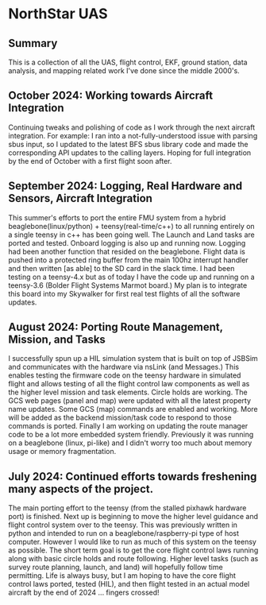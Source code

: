 # NorthStar UAS

## Summary

This is a collection of all the UAS, flight control, EKF, ground station, data analysis, and mapping related work I've done since the middle 2000's.

## October 2024: Working towards Aircraft Integration

Continuing tweaks and polishing of code as I work through the next aircraft integration.  For example: I ran into a not-fully-understood issue with parsing sbus input, so I updated to the latest BFS sbus library code and made the corresponding API updates to the calling layers. Hoping for full integration by the end of October with a first flight soon after.

## September 2024: Logging, Real Hardware and Sensors, Aircraft Integration

This summer's efforts to port the entire FMU system from a hybrid beaglebone(linux/python) + teensy(real-time/c++) to all running entirely on a single teensy in c++ has been going well.  The Launch and Land tasks are ported and tested.  Onboard logging is also up and running now.  Logging had been another function that resided on the beaglebone.  Flight data is pushed into a protected ring buffer from the main 100hz interrupt handler and then written [as able] to the SD card in the slack time.  I had been testing on a teensy-4.x but as of today I have the code up and running on a teensy-3.6 (Bolder Flight Systems Marmot board.)  My plan is to integrate this board into my Skywalker for first real test flights of all the software updates.

## August 2024: Porting Route Management, Mission, and Tasks

I successfully spun up a HIL simulation system that is built on top of JSBSim and communicates with the hardware via nsLink (and Messages.)  This enables testing the firmware code on the teensy hardware in simulated flight and allows testing of all the flight control law components as well as the higher level mission and task elements.  Circle holds are working.  The GCS web pages (panel and map) were updated with all the latest property name updates.  Some GCS (map) commands are enabled and working.  More will be added as the backend mission/task code to respond to those commands is ported.  Finally I am working on updating the route manager code to be a lot more embedded system friendly.  Previously it was running on a beaglebone (linux, pi-like) and I didn't worry too much about memory usage or memory fragmentation.

## July 2024: Continued efforts towards freshening many aspects of the project.

The main porting effort to the teensy (from the stalled pixhawk hardware port) is finished.  Next up is beginning to move the higher level guidance and flight control system over to the teensy.  This was previously written in python and intended to run on a beaglebone/raspberry-pi type of host computer.  However I would like to run as much of this system on the teensy as possible.  The short term goal is to get the core flight control laws running along with basic circle holds and route following.  Higher level tasks (such as survey route planning, launch, and land) will hopefully follow time permitting.  Life is always busy, but I am hoping to have the core flight control laws ported, tested (HIL), and then flight tested in an actual model aircraft by the end of 2024 ... fingers crossed!
